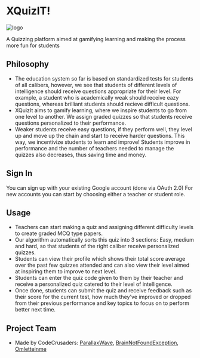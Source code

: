 # XQuizIT!

![logo](https://cdn.discordapp.com/attachments/777845032329019414/778818491972714506/unknown.png)

A Quizzing platform aimed at gamifying learning and making the process more fun for students

## Philosophy
* The education system so far is based on standardized tests for students of all calibers, however, we see that students of different levels of intelligence should receive questions appropriate for their level. For example, a student who is academically weak should receive eazy questions, whereas brilliant students should recieve difficult questions.
* XQuizIt aims to gamify learning, where we inspire students to go from one level to another. We assign graded quizzes so that students receive questions personalized to their performance.
* Weaker students receive easy questions, if they perform well, they level up and move up the chain and start to receive harder questions. This way, we incentivize students to learn and improve! Students improve in performance and the number of teachers needed to manage the quizzes also decreases, thus saving time and money.

## Sign In
You can sign up with your existing Google account (done via OAuth 2.0)
For new accounts you can start by choosing either a teacher or student role.

## Usage
* Teachers can start making a quiz and assigning different difficulty levels to create graded MCQ type papers.
* Our algorithm automatically sorts this quiz into 3 sections: Easy, medium and hard, so that students of the right caliber receive personalized quizzes.
* Students can view their profile which shows their total score average over the past few quizzes attended and can also view their level aimed at inspiring them 
to improve to next level.
* Students can enter the quiz code given to them by their teacher and receive a personalized quiz catered to their level of intelligence.
* Once done, students can submit the quiz and receive feedback such as their score for the current test, how much they've improved or dropped from their previous performance and key topics to focus on to perform better next time.

## Project Team
* Made by CodeCrusaders: [ParallaxWave](https://github.com/ParallaxWave), [BrainNotFoundException](https://github.com/BrainNotFoundException), [Omletteinme](https://github.com/Omletteinme)
